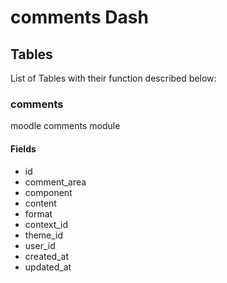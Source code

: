 # comments Dash

## Tables

List of Tables with their function described below:

### comments

moodle comments module

#### Fields

- id
- comment_area
- component
- content
- format
- context_id
- theme_id
- user_id
- created_at
- updated_at